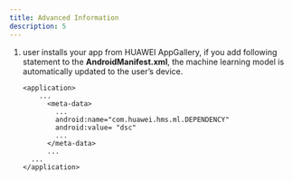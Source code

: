```yaml
---
title: Advanced Information
description: 5
---
```


<ol type="1">
  <li>user installs your app from HUAWEI AppGallery, if you add following statement to the <strong>AndroidManifest.xml</strong>, the machine learning model is automatically updated to the user’s device.
    <pre><div id="copy-button30" class="copy-btn" title="Copy" onclick="copyCode(this.id)"></div><code><span class="pun"><</span><span class="pln">application</span><span class="pun">></span>
    <span class="pln">...</span>
      <span class="pun"><</span><span class="pln">meta-data</span><span class="pun">></span>
        <span class="pln">...</span>
        <span class="pln">android:name="com.huawei.hms.ml.DEPENDENCY"</span>
        <span class="pln">android:value= "dsc"</span>
        <span class="pln">...</span>
      <span class="pun"><</span><span class="pln">/meta-data</span><span class="pun">></span>
      <span class="pln">...</span>
  <span class="pln">...</span>
<span class="pun"><</span>/application<span class="pun">></span>
  </code></pre>
  </li>
</ol>
